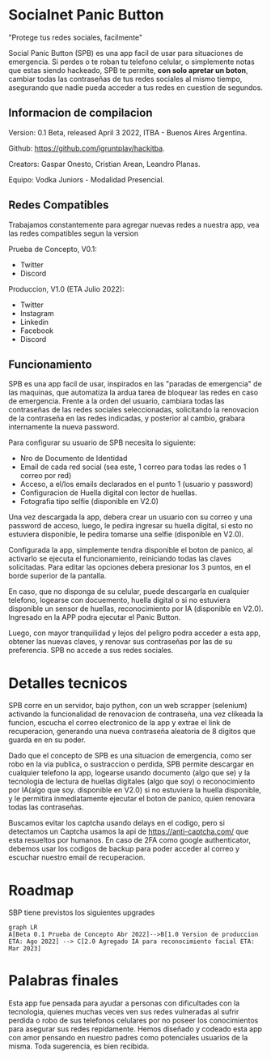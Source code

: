 # Socialnet Panic Button
 "Protege tus redes sociales, facilmente" 

Social Panic Button (SPB) es una app facil de usar para situaciones de emergencia. 
Si perdes o te roban tu telefono celular, o simplemente notas que estas siendo hackeado, SPB te permite, **con solo apretar un boton**, cambiar todas las contraseñas de tus redes sociales al mismo tiempo, asegurando que nadie pueda acceder a tus redes en cuestion de segundos.


## Informacion de compilacion

Version: 0.1 Beta, released April 3 2022, ITBA - Buenos Aires Argentina.

Github: https://github.com/igruntplay/hackitba.

Creators: Gaspar Onesto, Cristian Arean, Leandro Planas.

Equipo: Vodka Juniors - Modalidad Presencial.

## Redes Compatibles
Trabajamos constantemente para agregar nuevas redes a nuestra app, vea las redes compatibles segun la version

Prueba de Concepto, V0.1: 
 - Twitter
 - Discord

Produccion, V1.0 (ETA Julio 2022):
 - Twitter 
 - Instagram
 - Linkedin
 - Facebook
 - Discord

## Funcionamiento
SPB es una app facil de usar, inspirados en las "paradas de emergencia" de las maquinas, que automatiza la ardua tarea de bloquear las redes en caso de emergencia. Frente a la orden del usuario, cambiara todas las contraseñas de las redes sociales seleccionadas, solicitando la renovacion de la contraseña en las redes indicadas, y posterior al cambio, grabara internamente la nueva password.

Para configurar su usuario de SPB necesita lo siguiente:
- Nro de Documento de Identidad
- Email de cada red social (sea este, 1 correo para todas las redes o 1 correo por red)
- Acceso, a el/los emails declarados en el punto 1 (usuario y password)
- Configuracion de Huella digital con lector de huellas. 
- Fotografia tipo selfie (disponible en V2.0)

Una vez descargada la app, debera crear un usuario con su correo y una password de acceso, luego, le pedira ingresar su huella digital, si esto no estuviera disponible, le pedira tomarse una selfie (disponible en V2.0). 

Configurada la app, simplemente tendra disponible el boton de panico, al activarlo se ejecuta el funcionamiento, reiniciando todas las claves solicitadas. Para editar las opciones debera presionar los 3 puntos, en el borde superior de la pantalla. 

En caso, que no disponga de su celular, puede descargarla en cualquier telefono, logearse con docuemento, huella digital o si no estuviera disponible un sensor de huellas, reconocimiento por IA (disponible en V2.0). Ingresado en la APP podra ejecutar el Panic Button. 

Luego, con mayor tranquilidad y lejos del peligro podra acceder a esta app, obtener las nuevas claves, y renovar sus contraseñas por las de su preferencia. SPB no accede a sus redes sociales. 

# Detalles tecnicos

SPB corre en un servidor, bajo python, con un web scrapper (selenium) activando la funcionalidad de renovacion de contraseña, una vez clikeada la funcion, escucha el correo electronico de la app y extrae el link de recuperacion, generando una nueva contraseña aleatoria de 8 digitos que guarda en en su poder. 

Dado que el concepto de SPB es una situacion de emergencia, como ser robo en la via publica, o sustraccion o perdida, SPB permite descargar en cualquier telefono la app, logearse usando documento (algo que se) y la tecnologia de lectura de huellas digitales (algo que soy) o reconocimiento por IA(algo que soy. disponible en V2.0) si no estuviera la huella disponible, y le permitira inmediatamente ejecutar el boton de panico, quien renovara todas las contraseñas.  

Buscamos evitar los captcha usando delays en el codigo, pero si detectamos un Captcha usamos la api de https://anti-captcha.com/ que esta resueltos por humanos. En caso de 2FA como google authenticator, debemos usar los codigos de backup para poder acceder al correo y escuchar nuestro email de recuperacion. 

# Roadmap

SBP tiene previstos los siguientes upgrades

```mermaid
graph LR
A[Beta 0.1 Prueba de Concepto Abr 2022]-->B[1.0 Version de produccion ETA: Ago 2022] --> C[2.0 Agregado IA para reconocimiento facial ETA: Mar 2023] 
```
# Palabras finales 
Esta app fue pensada para ayudar a personas con dificultades con la tecnologia, quienes muchas veces ven sus redes vulneradas al sufrir perdida o robo de sus telefonos celulares por no poseer los conocimientos para asegurar sus redes repidamente. Hemos diseñado y codeado esta app con amor pensando en nuestro padres como potenciales usuarios de la misma. Toda sugerencia, es bien recibida. 
